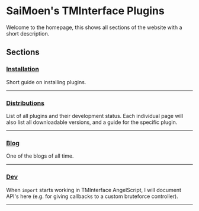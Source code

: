 # SaiMoen's TMInterface Plugins

Welcome to the homepage, this shows all sections of the website with a short description.

## Sections

### [Installation](installation)

Short guide on installing plugins.

---

### [Distributions](distributions)

List of all plugins and their development status.
Each individual page will also list all downloadable versions, and a guide for the specific plugin.

---

### [Blog](blog)

One of the blogs of all time.

---

### [Dev](dev)

When `import` starts working in TMInterface AngelScript,
I will document API's here (e.g. for giving callbacks to a custom bruteforce controller).

---
